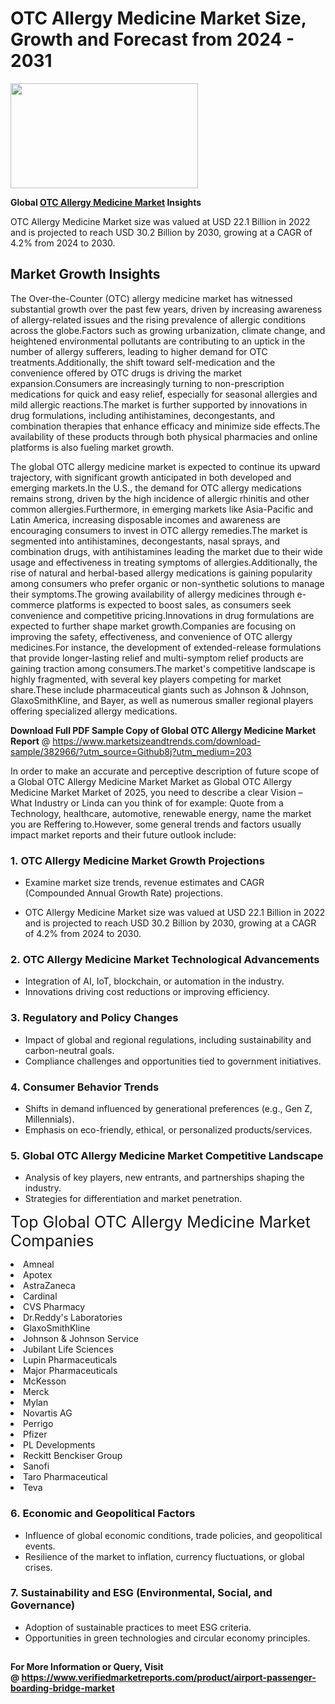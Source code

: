 <H1>OTC Allergy Medicine Market Size, Growth and Forecast from 2024 - 2031</H1><img class="aligncenter size-medium wp-image-584254" src="https://thirdeyenews.in/wp-content/uploads/2024/09/Global-Market-Research-300x168.jpeg" alt="" width="300" height="168" /><p><strong>Global&nbsp;<a href="https://www.marketsizeandtrends.com/download-sample/382966/?utm_source=Github8j?utm_medium=203">OTC Allergy Medicine Market</a> Insights</strong></p><p>OTC Allergy Medicine Market size was valued at USD 22.1 Billion in 2022 and is projected to reach USD 30.2 Billion by 2030, growing at a CAGR of 4.2% from 2024 to 2030.</p><p><h2>Market Growth Insights</h2> <p>The Over-the-Counter (OTC) allergy medicine market has witnessed substantial growth over the past few years, driven by increasing awareness of allergy-related issues and the rising prevalence of allergic conditions across the globe.Factors such as growing urbanization, climate change, and heightened environmental pollutants are contributing to an uptick in the number of allergy sufferers, leading to higher demand for OTC treatments.Additionally, the shift toward self-medication and the convenience offered by OTC drugs is driving the market expansion.Consumers are increasingly turning to non-prescription medications for quick and easy relief, especially for seasonal allergies and mild allergic reactions.The market is further supported by innovations in drug formulations, including antihistamines, decongestants, and combination therapies that enhance efficacy and minimize side effects.The availability of these products through both physical pharmacies and online platforms is also fueling market growth. </p> <p>The global OTC allergy medicine market is expected to continue its upward trajectory, with significant growth anticipated in both developed and emerging markets.In the U.S., the demand for OTC allergy medications remains strong, driven by the high incidence of allergic rhinitis and other common allergies.Furthermore, in emerging markets like Asia-Pacific and Latin America, increasing disposable incomes and awareness are encouraging consumers to invest in OTC allergy remedies.The market is segmented into antihistamines, decongestants, nasal sprays, and combination drugs, with antihistamines leading the market due to their wide usage and effectiveness in treating symptoms of allergies.Additionally, the rise of natural and herbal-based allergy medications is gaining popularity among consumers who prefer organic or non-synthetic solutions to manage their symptoms.The growing availability of allergy medicines through e-commerce platforms is expected to boost sales, as consumers seek convenience and competitive pricing.Innovations in drug formulations are expected to further shape market growth.Companies are focusing on improving the safety, effectiveness, and convenience of OTC allergy medicines.For instance, the development of extended-release formulations that provide longer-lasting relief and multi-symptom relief products are gaining traction among consumers.The market's competitive landscape is highly fragmented, with several key players competing for market share.These include pharmaceutical giants such as Johnson & Johnson, GlaxoSmithKline, and Bayer, as well as numerous smaller regional players offering specialized allergy medications.</p><p><span class=""><strong>Download Full PDF Sample Copy of Global OTC Allergy Medicine Market Report</strong> @ <a href="https://www.marketsizeandtrends.com/download-sample/382966/?utm_source=Github8j?utm_medium=203" target="_blank">https://www.marketsizeandtrends.com/download-sample/382966/?utm_source=Github8j?utm_medium=203</a></span></p><p>In order to make an accurate and perceptive description of future scope of a Global&nbsp;OTC Allergy Medicine Market Market as Global&nbsp;OTC Allergy Medicine Market Market of 2025, you need to describe a clear Vision &ndash; What Industry or Linda can you think of for example: Quote from a Technology, healthcare, automotive, renewable energy, name the market you are Reffering to.However, some general trends and factors usually impact market reports and their future outlook include:</p><h3>1.&nbsp;<strong>OTC Allergy Medicine Market Growth Projections</strong></h3><ul><li>Examine market size trends, revenue estimates and CAGR (Compounded Annual Growth Rate) projections.</li><li><p>OTC Allergy Medicine Market size was valued at USD 22.1 Billion in 2022 and is projected to reach USD 30.2 Billion by 2030, growing at a CAGR of 4.2% from 2024 to 2030.</p></li></ul><h3>2.&nbsp;<strong>OTC Allergy Medicine Market Technological Advancements</strong></h3><ul><li>Integration of AI, IoT, blockchain, or automation in the industry.</li><li>Innovations driving cost reductions or improving efficiency.</li></ul><h3>3.&nbsp;<strong>Regulatory and Policy Changes</strong></h3><ul><li>Impact of global and regional regulations, including sustainability and carbon-neutral goals.</li><li>Compliance challenges and opportunities tied to government initiatives.</li></ul><h3>4.&nbsp;<strong>Consumer Behavior Trends</strong></h3><ul><li>Shifts in demand influenced by generational preferences (e.g., Gen Z, Millennials).</li><li>Emphasis on eco-friendly, ethical, or personalized products/services.</li></ul><h3>5.&nbsp;<strong>Global OTC Allergy Medicine Market Competitive Landscape</strong></h3><ul><li>Analysis of key players, new entrants, and partnerships shaping the industry.</li><li>Strategies for differentiation and market penetration.</li></ul><p data-pm-slice="1 1 []"><span style="color: inherit; font-family: inherit; font-size: 25px;">Top Global OTC Allergy Medicine Market Companies</span></p><div class="" data-test-id=""><p><li>Amneal</li><li> Apotex</li><li> AstraZaneca</li><li> Cardinal</li><li> CVS Pharmacy</li><li> Dr.Reddy's Laboratories</li><li> GlaxoSmithKline</li><li> Johnson & Johnson Service</li><li> Jubilant Life Sciences</li><li> Lupin Pharmaceuticals</li><li> Major Pharmaceuticals</li><li> McKesson</li><li> Merck</li><li> Mylan</li><li> Novartis AG</li><li> Perrigo</li><li> Pfizer</li><li> PL Developments</li><li> Reckitt Benckiser Group</li><li> Sanofi</li><li> Taro Pharmaceutical</li><li> Teva</li></p></div><h3>6.&nbsp;<strong>Economic and Geopolitical Factors</strong></h3><ul><li>Influence of global economic conditions, trade policies, and geopolitical events.</li><li>Resilience of the market to inflation, currency fluctuations, or global crises.</li></ul><h3>7.&nbsp;<strong>Sustainability and ESG (Environmental, Social, and Governance)</strong></h3><ul><li>Adoption of sustainable practices to meet ESG criteria.</li><li>Opportunities in green technologies and circular economy principles.</li></ul><h2><strong style="font-size: 14px;">For More Information or Query, Visit @&nbsp;</strong><a style="background-color: #ffffff; font-size: 14px;" href="https://www.marketsizeandtrends.com/report/otc-allergy-medicine-market/" target="_blank">https://www.verifiedmarketreports.com/product/airport-passenger-boarding-bridge-market</a></h2>